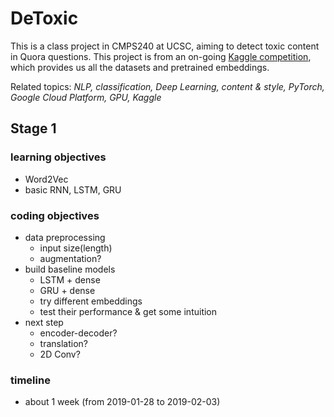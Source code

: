 # DeToxic
This is a class project in CMPS240 at UCSC, aiming to detect toxic content in Quora questions. This project is from an on-going [Kaggle competition](https://www.kaggle.com/c/quora-insincere-questions-classification), which provides us all the datasets and pretrained embeddings.

Related topics: *NLP, classification, Deep Learning, content & style, PyTorch, Google Cloud Platform, GPU, Kaggle*

## Stage 1
### learning objectives
* Word2Vec
* basic RNN, LSTM, GRU

### coding objectives
* data preprocessing
	* input size(length)
	* augmentation?
* build baseline models
	* LSTM + dense
	* GRU + dense
	* try different embeddings
	* test their performance & get some intuition
* next step
	* encoder-decoder?
	* translation?
	* 2D Conv?

### timeline
* about 1 week (from 2019-01-28 to 2019-02-03)
